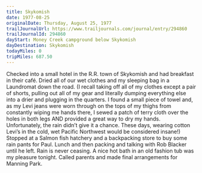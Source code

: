```yaml
---
title: Skykomish
date: 1977-08-25
originalDate: Thursday, August 25, 1977
trailJournalUrl: https://www.trailjournals.com/journal/entry/294860
trailJournalId: 294860
dayStart: Money Creek campground below Skykomish
dayDestination: Skykomish
todayMiles: 0
tripMiles: 687.50
---
```

Checked into a small hotel in the R.R. town of Skykomish and had breakfast in their café. Dried all of our wet clothes and my sleeping bag in a Laundromat down the road. (I recall taking off all of my clothes except a pair of shorts, pulling out all of my gear and literally dumping everything else into a drier and plugging in the quarters. I found a small piece of towel and, as my Levi jeans were worn through on the tops of my thighs from constantly wiping me hands there, I sewed a patch of terry cloth over the holes in both legs AND provided a great way to dry my hands. Unfortunately, the rain didn’t give it a chance. These days, wearing cotton Levi’s in the cold, wet Pacific Northwest would be considered insane!) Stopped at a Salmon fish hatchery and a backpacking store to buy some rain pants for Paul. Lunch and then packing and talking with Rob Blacker until he left. Rain is never ceasing. A nice hot bath in an old fashion tub was my pleasure tonight. Called parents and made final arrangements for Manning Park.

